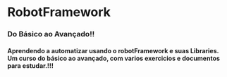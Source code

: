 # RobotFramework

### Do Básico ao Avançado!!

#### Aprendendo a automatizar usando o robotFramework e suas Libraries. Um curso do básico ao avançado, com varios exercicios e documentos para estudar.!!!
